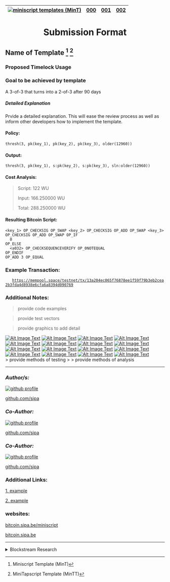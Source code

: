 <!-- 
sed -i      's/.md/.html/' index.html >/dev/null
sed -i  ''  's/.md/.html/' index.html >/dev/null ## macos
-->

<table>
<thead>
<tr class="header">
<th><a href="."><img src="https://avatars.githubusercontent.com/u/7424983?s=30" alt="miniscript templates (MinT)" /></a></th>
<th><a href="mint-000.md">000</a></th>
<th><a href="mint-001.md">001</a></th>
<th><a href="mint-002.md">002</a></th>
</tr>
</thead>
<tbody>
</tbody>
</table>

<H1>

<center>Submission Format</center>

</H1>

## Name of Template [^mint] [^mintt]

### Proposed Timelock Usage

### Goal to be achieved by template

<!-- clear and concise outcomes -->
A 3-of-3 that turns into a 2-of-3 after 90 days

<!-- clear and concise outcomes -->
##### Detailed Explanation

Prvide a detailed explanation. This will ease the review process as well as inform other developers how to implement the template.

#### Policy:
<!-- copy and pastable -->

    thresh(3, pk(key_1), pk(key_2), pk(key_3), older(12960))

#### Output:
<!-- copy and pastable -->

    thresh(3, pk(key_1), s:pk(key_2), s:pk(key_3), sln:older(12960))

#### Cost Analysis:

> Script: 122 WU
> 
> Input: 166.250000 WU
> 
> Total: 288.250000 WU

<h4>

Resulting Bitcoin Script:

</h4>

    <key_1> OP_CHECKSIG OP_SWAP <key_2> OP_CHECKSIG OP_ADD OP_SWAP <key_3>
    OP_CHECKSIG OP_ADD OP_SWAP OP_IF
      0
    OP_ELSE
      <a032> OP_CHECKSEQUENCEVERIFY OP_0NOTEQUAL
    OP_ENDIF
    OP_ADD 3 OP_EQUAL

### Example Transaction:

`   `[`https://mempool.space/testnet/tx/13a204ec065f76878ee1f59f79b3eb2cea2b3fda4d8938e6cfa6a8394d090769`](https://mempool.space/testnet/tx/13a204ec065f76878ee1f59f79b3eb2cea2b3fda4d8938e6cfa6a8394d090769)

### Additional Notes:

> provide code examples
> 

> provide test vectors
> 

> provide graphics to add detail
> 
<tbody>
<tr class="odd">
<td style="text-align: center;"><a href=""><img src="https://avatars.githubusercontent.com/u/7424983?s=50" title="logo-50" alt="Alt Image Text" /></a></td>
<td style="text-align: center;"><a href=""><img src="https://avatars.githubusercontent.com/u/7424983?s=50" title="logo-50" alt="Alt Image Text" /></a></td>
<td style="text-align: center;"><a href=""><img src="https://avatars.githubusercontent.com/u/7424983?s=50" title="logo-50" alt="Alt Image Text" /></a></td>
<td style="text-align: center;"><a href=""><img src="https://avatars.githubusercontent.com/u/7424983?s=50" title="logo-50" alt="Alt Image Text" /></a></td>
</tr><br>
<tr class="even">
<td style="text-align: center;"><a href=""><img src="https://avatars.githubusercontent.com/u/7424983?s=30" title="logo-30" alt="Alt Image Text" /></a></td>
<td style="text-align: center;"><a href=""><img src="https://avatars.githubusercontent.com/u/7424983?s=30" title="logo-30" alt="Alt Image Text" /></a></td>
<td style="text-align: center;"><a href=""><img src="https://avatars.githubusercontent.com/u/7424983?s=30" title="logo-30" alt="Alt Image Text" /></a></td>
<td style="text-align: center;"><a href=""><img src="https://avatars.githubusercontent.com/u/7424983?s=30" title="logo-30" alt="Alt Image Text" /></a></td>
</tr><br>
<tr class="odd">
<td style="text-align: center;"><a href=""><img src="https://avatars.githubusercontent.com/u/7424983?s=30" title="logo-20" alt="Alt Image Text" /></a></td>
<td style="text-align: center;"><a href=""><img src="https://avatars.githubusercontent.com/u/7424983?s=30" title="logo-20" alt="Alt Image Text" /></a></td>
<td style="text-align: center;"><a href=""><img src="https://avatars.githubusercontent.com/u/7424983?s=30" title="logo-20" alt="Alt Image Text" /></a></td>
<td style="text-align: center;"><a href=""><img src="https://avatars.githubusercontent.com/u/7424983?s=30" title="logo-20" alt="Alt Image Text" /></a></td>
</tr><br>
<tr class="even">
<td style="text-align: center;"><a href=""><img src="https://avatars.githubusercontent.com/u/7424983?s=30" title="logo-10" alt="Alt Image Text" /></a></td>
<td style="text-align: center;"><a href=""><img src="https://avatars.githubusercontent.com/u/7424983?s=30" title="logo-10" alt="Alt Image Text" /></a></td>
<td style="text-align: center;"><a href=""><img src="https://avatars.githubusercontent.com/u/7424983?s=30" title="logo-10" alt="Alt Image Text" /></a></td>
<td style="text-align: center;"><a href=""><img src="https://avatars.githubusercontent.com/u/7424983?s=30" title="logo-10" alt="Alt Image Text" /></a></td>
</tr>
</tbody>
</table><br>
> provide methods of testing
> 
> provide methods of analysis

<hr>

### ***Author/s:***

[![github profile](https://avatars.githubusercontent.com/u/548488?s=50)]()

[github.com/sipa](https://github.com/sipa)


### ***Co-Author:***

[![github profile](https://avatars.githubusercontent.com/u/548488?s=50)]()

[github.com/sipa](https://github.com/sipa)

### ***Co-Author:***

[![github profile](https://avatars.githubusercontent.com/u/548488?s=50)]()

[github.com/sipa](https://github.com/sipa)

### Additional Links:

[1. example](https://github.com/sipa/miniscript/tree/master )

[2. example](https://github.com/sipa/miniscript/blob/master/bitcoin/script/miniscript.h)

### websites:

[bitcoin.sipa.be/miniscript](https://bitcoin.sipa.be/miniscript)

[bitcoin.sipa.be](https://bitcoin.sipa.be)


<!-- navigation example, logos, markdown syntax  -->
<!-- remove prior to submission -->

<hr>
<details>
<summary>Blockstream Research</summary>
<p>

|[![miniscript templates (MinT)](https://avatars.githubusercontent.com/u/7424983?s=100)]()|[![miniscript templates (MinT)](https://avatars.githubusercontent.com/u/7424983?s=100)]()|[![miniscript templates (MinT)](https://avatars.githubusercontent.com/u/7424983?s=100)]()|[![miniscript templates (MinT)](https://avatars.githubusercontent.com/u/7424983?s=100)]()|
|:--------:|:--------:|:--------:|:--------:|
|[![Alt Image Text][logo-50]]()|[![Alt Image Text][logo-50]]()|[![Alt Image Text][logo-50]]()|[![Alt Image Text][logo-50]]()|
|[![Alt Image Text][logo-30]]()|[![Alt Image Text][logo-30]]()|[![Alt Image Text][logo-30]]()|[![Alt Image Text][logo-30]]()|
|[![Alt Image Text][logo-20]]()|[![Alt Image Text][logo-20]]()|[![Alt Image Text][logo-20]]()|[![Alt Image Text][logo-20]]()|
|[![Alt Image Text][logo-10]]()|[![Alt Image Text][logo-10]]()|[![Alt Image Text][logo-10]]()|[![Alt Image Text][logo-10]]()|

<!--uncomment ![Alt Image Text][logo-100] -->
 
[logo-100]: https://avatars.githubusercontent.com/u/7424983?s=100 "logo-100"

<!--uncomment ![Alt Image Text][logo-50]  -->
 
[logo-50]: https://avatars.githubusercontent.com/u/7424983?s=50 "logo-50"

<!--uncomment ![Alt Image Text][logo-30]  -->
 
[logo-30]: https://avatars.githubusercontent.com/u/7424983?s=30 "logo-30"

<!--uncomment ![Alt Image Text][logo-20]  -->

[logo-20]: https://avatars.githubusercontent.com/u/7424983?s=30 "logo-20"

<!--uncomment ![Alt Image Text][logo-10]  -->

[logo-10]: https://avatars.githubusercontent.com/u/7424983?s=30 "logo-10"

</p>
</details>

<!-- footnotes -->

[^mint]: Miniscript Template (MinT)
[^mintt]: MiniTapscript Template (MinTT)
